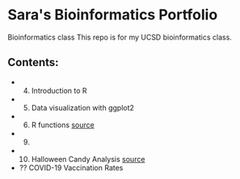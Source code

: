 # Sara's Bioinformatics Portfolio

Bioinformatics class
This repo is for my UCSD bioinformatics class.

## Contents:

- 04. Introduction to R
- 05. Data visualization with ggplot2
- 06. R functions [source](https://github.com/shdlm33/BGGN213/blob/main/class06/class06/class06.Rmd)
- 09.
- 10. Halloween Candy Analysis [source](https://github.com/shdlm33/BGGN213/blob/main/class10_halloween/class10_halloween.Rmd)
- ?? COVID-19 Vaccination Rates
